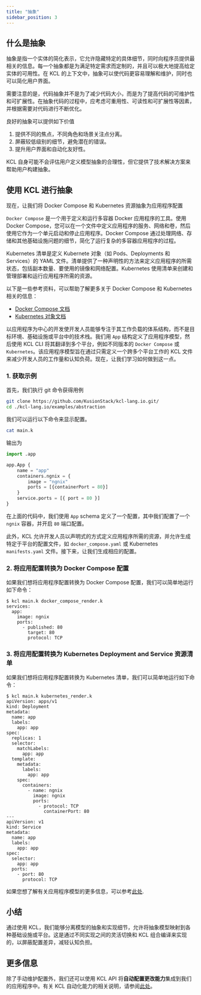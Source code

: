```yaml
---
title: "抽象"
sidebar_position: 3
---
```


## 什么是抽象

抽象是指一个实体的简化表示，它允许隐藏特定的具体细节，同时向程序员提供最相关的信息。每一个抽象都是为满足特定需求而定制的，并且可以极大地提高给定实体的可用性。在 KCL 的上下文中，抽象可以使代码更容易理解和维护，同时也可以简化用户界面。

需要注意的是，代码抽象并不是为了减少代码大小，而是为了提高代码的可维护性和可扩展性。在抽象代码的过程中，应考虑可重用性、可读性和可扩展性等因素，并根据需要对代码进行不断优化。

良好的抽象可以提供如下价值

1. 提供不同的焦点，不同角色和场景关注点分离。
2. 屏蔽较低级别的细节，避免潜在的错误。
3. 提升用户界面和自动化友好性。

KCL 自身可能不会评估用户定义模型抽象的合理性，但它提供了技术解决方案来帮助用户构建抽象。

## 使用 KCL 进行抽象

现在，让我们将 Docker Compose 和 Kubernetes 资源抽象为应用程序配置

`Docker Compose` 是一个用于定义和运行多容器 Docker 应用程序的工具。使用 Docker Compose，您可以在一个文件中定义应用程序的服务、网络和卷，然后使用它作为一个单元启动和停止应用程序。Docker Compose 通过处理网络、存储和其他基础设施问题的细节，简化了运行复杂的多容器应用程序的过程。

Kubernetes 清单是定义 Kubernete 对象（如 Pods、Deployments 和 Services）的 YAML 文件。清单提供了一种声明性的方法来定义应用程序的所需状态，包括副本数量、要使用的镜像和网络配置。Kubernetes 使用清单来创建和管理部署和运行应用程序所需的资源。

以下是一些参考资料，可以帮助了解更多关于 Docker Compose 和 Kubernetes 相关的信息：

+ [Docker Compose 文档](https://docs.docker.com/compose/)
+ [Kubernetes 对象文档](https://kubernetes.io/docs/concepts/overview/working-with-objects/kubernetes-objects/)

以应用程序为中心的开发使开发人员能够专注于其工作负载的体系结构，而不是目标环境、基础设施或平台中的技术栈。我们用 `App` 结构定义了应用程序模型，然后使用 KCL CLI 将其翻译到多个平台，例如不同版本的 `Docker Compose` 或 `Kubernetes`。该应用程序模型旨在通过只需定义一个跨多个平台工作的 KCL 文件来减少开发人员的工作量和认知负荷。现在，让我们学习如何做到这一点。

### 1. 获取示例

首先，我们执行 git 命令获得用例

```bash
git clone https://github.com/KusionStack/kcl-lang.io.git/
cd ./kcl-lang.io/examples/abstraction
```

我们可以运行以下命令来显示配置。

```bash
cat main.k
```

输出为

```python
import .app

app.App {
    name = "app"
    containers.ngnix = {
        image = "ngnix"
        ports = [{containerPort = 80}]
    }
    service.ports = [{ port = 80 }]
}
```

在上面的代码中，我们使用 `App` schema 定义了一个配置，其中我们配置了一个 `ngnix` 容器，并开启 `80` 端口配置。

此外，KCL 允许开发人员以声明式的方式定义应用程序所需的资源，并允许生成特定于平台的配置文件，如 `docker_compose.yaml` 或 Kubernetes `manifests.yaml` 文件。接下来，让我们生成相应的配置。

### 2. 将应用配置转换为 Docker Compose 配置

如果我们想将应用程序配置转换为 Docker Compose 配置，我们可以简单地运行如下命令：

```shell
$ kcl main.k docker_compose_render.k
services:
  app:
    image: ngnix
    ports:
      - published: 80
        target: 80
        protocol: TCP
```

### 3. 将应用配置转换为 Kubernetes Deployment and Service 资源清单

如果我们想将应用程序配置转换为 Kubernetes 清单，我们可以简单地运行如下命令：

```shell
$ kcl main.k kubernetes_render.k
apiVersion: apps/v1
kind: Deployment
metadata:
  name: app
  labels:
    app: app
spec:
  replicas: 1
  selector:
    matchLabels:
      app: app
  template:
    metadata:
      labels:
        app: app
    spec:
      containers:
        - name: ngnix
          image: ngnix
          ports:
            - protocol: TCP
              containerPort: 80
---
apiVersion: v1
kind: Service
metadata:
  name: app
  labels:
    app: app
spec:
  selector:
    app: app
  ports:
    - port: 80
      protocol: TCP
```

如果您想了解有关应用程序模型的更多信息，可以参考[此处](https://github.com/KusionStack/kcl-lang.io/tree/main/examples/abstraction).

## 小结

通过使用 KCL，我们能够分离模型的抽象和实现细节，允许将抽象模型映射到各种基础设施或平台。这是通过不同实现之间的灵活切换和 KCL 组合编译来实现的，以屏蔽配置差异，减轻认知负担。

## 更多信息

除了手动维护配置外，我们还可以使用 KCL API 将**自动配置更改能力**集成到我们的应用程序中。有关 KCL 自动化能力的相关说明，请参阅[此处](/docs/user_docs/guides/automation)。
